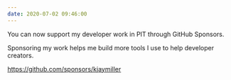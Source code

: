 ```yaml
---
date: 2020-07-02 09:46:00
---
```


You can now support my developer work in PIT through GitHub Sponsors.

Sponsoring my work helps me build more tools I use to help developer creators.

<https://github.com/sponsors/kjaymiller>
